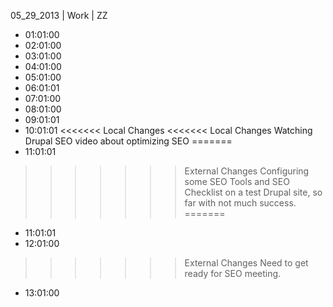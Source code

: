 05_29_2013 | Work | ZZ 
* 01:01:00
* 02:01:00
* 03:01:00
* 04:01:00
* 05:01:00
* 06:01:01
* 07:01:00
* 08:01:00
* 09:01:01
* 10:01:01
<<<<<<< Local Changes
<<<<<<< Local Changes
Watching Drupal SEO video about optimizing SEO
=======
* 11:01:01
>>>>>>> External Changes
Configuring some SEO Tools and SEO Checklist on a test Drupal site, so far with not much success. 
=======
* 11:01:01
* 12:01:00
>>>>>>> External Changes
Need to get ready for SEO meeting. 
* 13:01:00
